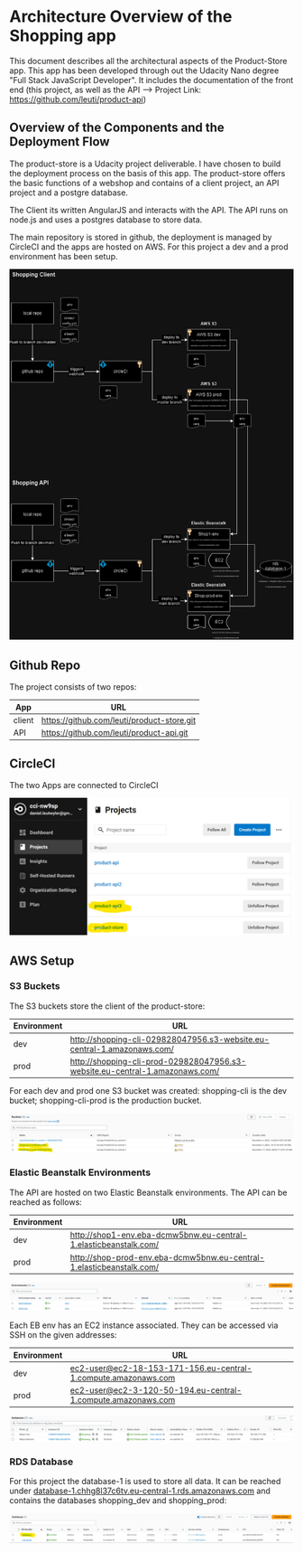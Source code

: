 # Architecture Overview of the Shopping app

This document describes all the architectural aspects of the Product-Store app. This app has been developed through out the Udacity Nano degree "Full Stack JavaScript Developer". It includes the documentation of the front end (this project, as well as the API --> Project Link: https://github.com/leuti/product-api)

## Overview of the Components and the Deployment Flow

The product-store is a Udacity project deliverable. I have chosen to build the deployment process on the basis of this app. The product-store offers the basic functions of a webshop and contains of a client project, an API project and a postgre database.

The Client its written AngularJS and interacts with the API. The API runs on node.js and uses a postgres database to store data.

The main repository is stored in github, the deployment is managed by CircleCI and the apps are hosted on AWS. For this project a dev and a prod environment has been setup.

![Architecture overview](img/arch_drawio.png)

## Github Repo

The project consists of two repos:

| App    | URL                                        |
| ------ | ------------------------------------------ |
| client | https://github.com/leuti/product-store.git |
| API    | https://github.com/leuti/product-api.git   |

## CircleCI

The two Apps are connected to CircleCI

![CircleCI Projects](img/circleci.png)

## AWS Setup

### S3 Buckets

The S3 buckets store the client of the product-store:

| Environment | URL                                                                          |
| ----------- | ---------------------------------------------------------------------------- |
| dev         | http://shopping-cli-029828047956.s3-website.eu-central-1.amazonaws.com/      |
| prod        | http://shopping-cli-prod-029828047956.s3-website.eu-central-1.amazonaws.com/ |

For each dev and prod one S3 bucket was created: shopping-cli is the dev bucket; shopping-cli-prod is the production bucket.

![S3 Buckets](img/s3.png)

### Elastic Beanstalk Environments

The API are hosted on two Elastic Beanstalk environments. The API can be reached as follows:

| Environment | URL                                                                  |
| ----------- | -------------------------------------------------------------------- |
| dev         | http://shop1-env.eba-dcmw5bnw.eu-central-1.elasticbeanstalk.com/     |
| prod        | http://shop-prod-env.eba-dcmw5bnw.eu-central-1.elasticbeanstalk.com/ |

![EB Environments](img/eb.png)

Each EB env has an EC2 instance associated. They can be accessed via SSH on the given addresses:

| Environment | URL                                                            |
| ----------- | -------------------------------------------------------------- |
| dev         | ec2-user@ec2-18-153-171-156.eu-central-1.compute.amazonaws.com |
| prod        | ec2-user@ec2-3-120-50-194.eu-central-1.compute.amazonaws.com   |

![EC2 Instances](img/ec2.png)

### RDS Database

For this project the database-1 is used to store all data. It can be reached under [database-1.chhg8l37c6tv.eu-central-1.rds.amazonaws.com](database-1.chhg8l37c6tv.eu-central-1.rds.amazonaws.com) and contains the databases shopping_dev and shopping_prod:

![RDS database overview](img/rds.png)
